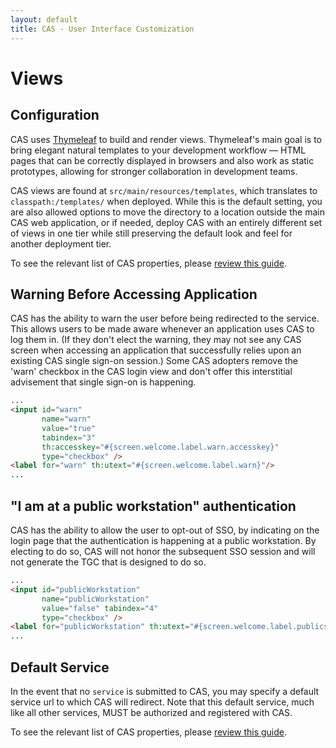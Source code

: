 ```yaml
---
layout: default
title: CAS - User Interface Customization
---
```


# Views

## Configuration

CAS uses [Thymeleaf](http://www.thymeleaf.org/) to build and render views. Thymeleaf's main goal is to bring elegant natural templates to your development workflow — HTML pages that can be correctly displayed in browsers and also work as static prototypes, allowing for stronger collaboration in development teams.

CAS views are found at `src/main/resources/templates`, which translates to `classpath:/templates/` when deployed. While this is the default setting, you are also allowed options to move the directory to a location outside the main CAS web application, or if needed, deploy CAS with an entirely different set of views in one tier while still preserving the default look and feel for another deployment tier.

To see the relevant list of CAS properties, please [review this guide](Configuration-Properties.html#views).

## Warning Before Accessing Application

CAS has the ability to warn the user before being redirected to the service. This allows users to be made aware whenever an application uses CAS to log them in.
(If they don't elect the warning, they may not see any CAS screen when accessing an application that successfully relies upon an existing CAS single sign-on session.)
Some CAS adopters remove the 'warn' checkbox in the CAS login view and don't offer this interstitial advisement that single sign-on is happening.

```html
...
<input id="warn"
       name="warn"
       value="true"
       tabindex="3"
       th:accesskey="#{screen.welcome.label.warn.accesskey}"
       type="checkbox" />
<label for="warn" th:utext="#{screen.welcome.label.warn}"/>
...
```

## "I am at a public workstation" authentication

CAS has the ability to allow the user to opt-out of SSO, by indicating on the login page that the authentication
is happening at a public workstation. By electing to do so, CAS will not honor the subsequent SSO session
and will not generate the TGC that is designed to do so.

```html
...
<input id="publicWorkstation"
       name="publicWorkstation"
       value="false" tabindex="4"
       type="checkbox" />
<label for="publicWorkstation" th:utext="#{screen.welcome.label.publicstation}"/>
...
```

## Default Service

In the event that no `service` is submitted to CAS, you may specify a default
service url to which CAS will redirect. Note that this default service, much like
all other services, MUST be authorized and registered with CAS.

To see the relevant list of CAS properties, please [review this guide](Configuration-Properties.html#views).
